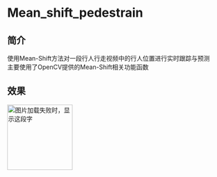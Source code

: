 # Mean_shift_pedestrain<br>
## 简介<br>
使用Mean-Shift方法对一段行人行走视频中的行人位置进行实时跟踪与预测<br>
主要使用了OpenCV提供的Mean-Shift相关功能函数<br>
## 效果<br>
<img src="https://github.com/Jinshu Chen/ReadmeLearn/blob/master/avatar1.jpg" width="150" height="150" alt="图片加载失败时，显示这段字"/>
